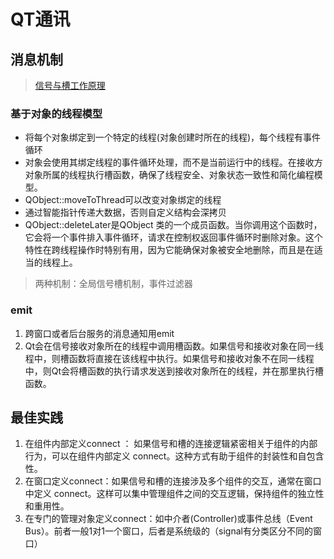 # QT通讯
## 消息机制
 > [信号与槽工作原理](https://woboq.com/blog/how-qt-signals-slots-work.html)

### 基于对象的线程模型
* 将每个对象绑定到一个特定的线程(对象创建时所在的线程)，每个线程有事件循环
* 对象会使用其绑定线程的事件循环处理，而不是当前运行中的线程。在接收方对象所属的线程执行槽函数，确保了线程安全、对象状态一致性和简化编程模型。
* QObject::moveToThread可以改变对象绑定的线程
* 通过智能指针传递大数据，否则自定义结构会深拷贝
* QObject::deleteLater是QObject 类的一个成员函数。当你调用这个函数时，它会将一个事件排入事件循环，请求在控制权返回事件循环时删除对象。这个特性在跨线程操作时特别有用，因为它能确保对象被安全地删除，而且是在适当的线程上。

> 两种机制：全局信号槽机制，事件过滤器

### emit
1. 跨窗口或者后台服务的消息通知用emit
1. Qt会在信号接收对象所在的线程中调用槽函数。如果信号和接收对象在同一线程中，则槽函数将直接在该线程中执行。如果信号和接收对象不在同一线程中，则Qt会将槽函数的执行请求发送到接收对象所在的线程，并在那里执行槽函数。

## 最佳实践
1. 在组件内部定义connect ： 如果信号和槽的连接逻辑紧密相关于组件的内部行为，可以在组件内部定义 connect。这种方式有助于组件的封装性和自包含性。
1. 在窗口定义connect：如果信号和槽的连接涉及多个组件的交互，通常在窗口中定义 connect。这样可以集中管理组件之间的交互逻辑，保持组件的独立性和重用性。
1. 在专门的管理对象定义connect：如中介者(Controller)或事件总线（Event Bus）。前者一般1对1一个窗口，后者是系统级的（signal有分类区分不同的窗口）